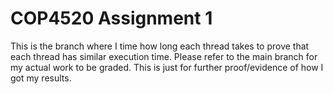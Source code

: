 # COP4520 Assignment 1

This is the branch where I time how long each thread takes to prove that each thread has similar execution time. Please refer to the main branch for my actual work to be graded. This is just for further proof/evidence of how I got my results.
